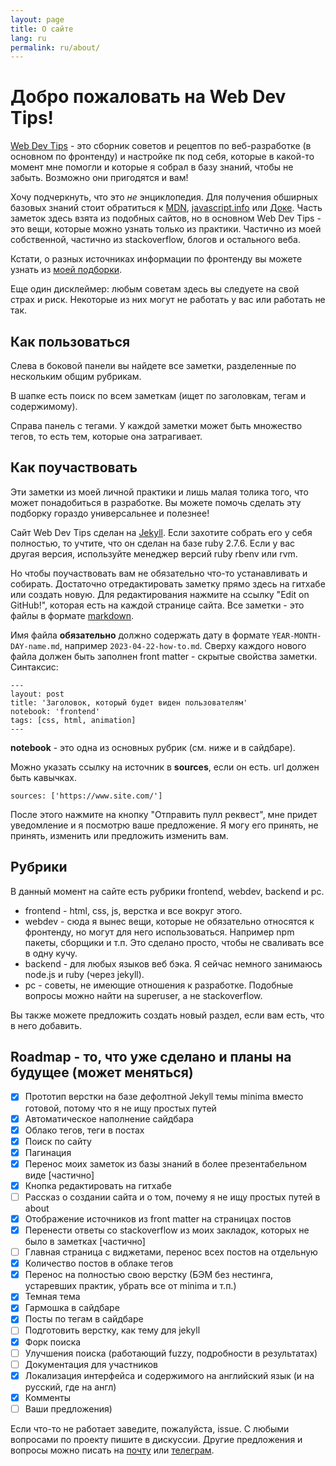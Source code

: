 ```yaml
---
layout: page
title: О сайте
lang: ru
permalink: ru/about/
---
```

# Добро пожаловать на Web Dev Tips!

[Web Dev Tips](https://vallek.github.io/webdevtips/) - это сборник советов и рецептов по веб-разработке (в основном по фронтенду) и настройке пк под себя, которые в какой-то момент мне помогли и которые я собрал в базу знаний, чтобы не забыть. Возможно они пригодятся и вам!

Хочу подчеркнуть, что это *не* энциклопедия. Для получения обширных базовых знаний стоит обратиться к [MDN](https://developer.mozilla.org/), [javascript.info](https://learn.javascript.ru/) или [Доке](https://doka.guide/). Часть заметок здесь взята из подобных сайтов, но в основном Web Dev Tips - это вещи, которые можно узнать только из практики. Частично из моей собственной, частично из stackoverflow, блогов и остального веба.

Кстати, о разных источниках информации по фронтенду вы можете узнать из [моей подборки](https://vallek.github.io/web-links/index.html).

Еще один дисклеймер: любым советам здесь вы следуете на свой страх и риск. Некоторые из них могут не работать у вас или работать не так.

## Как пользоваться
Слева в боковой панели вы найдете все заметки, разделенные по нескольким общим рубрикам. 

В шапке есть поиск по всем заметкам (ищет по заголовкам, тегам и содержимому).

Справа панель с тегами. У каждой заметки может быть множество тегов, то есть тем, которые она затрагивает.

## Как поучаствовать
Эти заметки из моей личной практики и лишь малая толика того, что может понадобиться в разработке. Вы можете помочь сделать эту подборку гораздо универсальнее и полезнее!

Сайт Web Dev Tips сделан на [Jekyll](https://jekyllrb.com/docs/). Если захотите собрать его у себя полностью, то учтите, что он сделан на базе ruby 2.7.6. Если у вас другая версия, используйте менеджер версий ruby rbenv или rvm. 

Но чтобы поучаствовать вам не обязательно что-то устанавливать и собирать. Достаточно отредактировать заметку прямо здесь на гитхабе или создать новую. Для редактирования нажмите на ссылку "Edit on GitHub!", которая есть на каждой странице сайта. Все заметки - это файлы в формате [markdown](https://github.com/adam-p/markdown-here/wiki/Markdown-Cheatsheet).

Имя файла **обязательно** должно содержать дату в формате `YEAR-MONTH-DAY-name.md`, например `2023-04-22-how-to.md`. Сверху каждого нового файла должен быть заполнен front matter - скрытые свойства заметки. Синтаксис:
```
---
layout: post
title: 'Заголовок, который будет виден пользователям'
notebook: 'frontend'
tags: [css, html, animation]
---
```
**notebook** - это одна из основных рубрик (см. ниже и в сайдбаре).

Можно указать ссылку на источник в **sources**, если он есть. url должен быть кавычках.
```
sources: ['https://www.site.com/']
```
После этого нажмите на кнопку "Отправить пулл реквест", мне придет уведомление и я посмотрю ваше предложение. Я могу его принять, не принять, изменить или предложить изменить вам.

## Рубрики
В данный момент на сайте есть рубрики frontend, webdev, backend и pc.
* frontend - html, css, js, верстка и все вокруг этого.
* webdev - сюда я вынес вещи, которые не обязательно относятся к фронтенду, но могут для него использоваться. Например npm пакеты, сборщики и т.п. Это сделано просто, чтобы не сваливать все в одну кучу.
* backend - для любых языков веб бэка. Я сейчас немного занимаюсь node.js и ruby (через jekyll).
* pc - советы, не имеющие отношения к разработке. Подобные вопросы можно найти на superuser, а не stackoverflow. 

Вы также можете предложить создать новый раздел, если вам есть, что в него добавить. 

## Roadmap - то, что уже сделано и планы на будущее (может меняться)
- [x] Прототип верстки на базе дефолтной Jekyll темы minima вместо готовой, потому что я не ищу простых путей
- [x] Автоматическое наполнение сайдбара
- [x] Облако тегов, теги в постах
- [x] Поиск по сайту
- [x] Пагинация
- [x] Перенос моих заметок из базы знаний в более презентабельном виде [частично]
- [x] Кнопка редактировать на гитхабе
- [ ] Рассказ о создании сайта и о том, почему я не ищу простых путей в about
- [x] Отображение источников из front matter на страницах постов
- [x] Перенести ответы со stackoverflow из моих закладок, которых не было в заметках [частично]
- [ ] Главная страница с виджетами, перенос всех постов на отдельную
- [x] Количество постов в облаке тегов
- [x] Перенос на полностью свою верстку (БЭМ без нестинга, устаревших практик, убрать все от minima и т.п.)
- [x] Темная тема
- [x] Гармошка в сайдбаре
- [x] Посты по тегам в сайдбаре
- [ ] Подготовить верстку, как тему для jekyll
- [x] Форк поиска 
- [ ] Улучшения поиска (работающий fuzzy, подробности в результатах)
- [ ] Документация для участников
- [x] Локализация интерфейса и содержимого на английский язык (и на русский, где на англ)
- [x] Комменты
- [ ] Ваши предложения)

Если что-то не работает заведите, пожалуйста, issue. С любыми вопросами по проекту пишите в дискуссии. Другие предложения и вопросы можно писать на [почту](mailto:vwebdis@gmail.com) или [телеграм](https://t.me/webval).